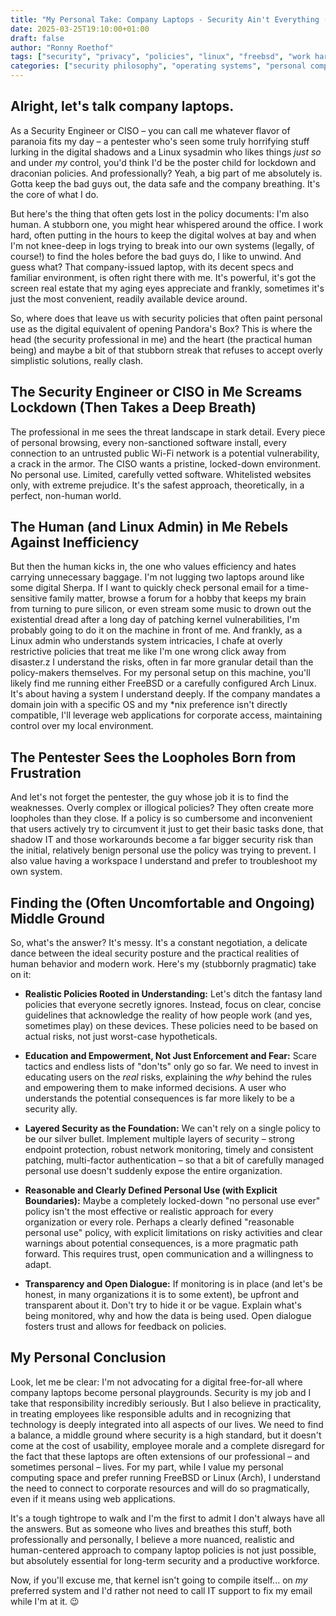 ```yaml
---
title: "My Personal Take: Company Laptops - Security Ain't Everything (But It's Still My Job, Damn IT)"
date: 2025-03-25T19:10:00+01:00
draft: false
author: "Ronny Roethof"
tags: ["security", "privacy", "policies", "linux", "freebsd", "work hard play hard", "control", "autonomy", "realism"]
categories: ["security philosophy", "operating systems", "personal computing", "workplace technology", "individualism", "security practices"]
---
```


## Alright, let's talk company laptops. 
As a Security Engineer or CISO – you can call me whatever flavor of paranoia fits my day – a pentester who's seen some truly horrifying stuff lurking in the digital shadows and a Linux sysadmin who likes things *just so* and under *my* control, you'd think I'd be the poster child for lockdown and draconian policies. And professionally? Yeah, a big part of me absolutely is. Gotta keep the bad guys out, the data safe and the company breathing. It's the core of what I do.

But here's the thing that often gets lost in the policy documents: I'm also human. A stubborn one, you might hear whispered around the office. I work hard, often putting in the hours to keep the digital wolves at bay and when I'm not knee-deep in logs trying to break into our own systems (legally, of course!) to find the holes before the bad guys do, I like to unwind. And guess what? That company-issued laptop, with its decent specs and familiar environment, is often right there with me. It's powerful, it's got the screen real estate that my aging eyes appreciate and frankly, sometimes it's just the most convenient, readily available device around.

So, where does that leave us with security policies that often paint personal use as the digital equivalent of opening Pandora's Box? This is where the head (the security professional in me) and the heart (the practical human being) and maybe a bit of that stubborn streak that refuses to accept overly simplistic solutions, really clash.

## The Security Engineer or CISO in Me Screams Lockdown (Then Takes a Deep Breath)

The professional in me sees the threat landscape in stark detail. Every piece of personal browsing, every non-sanctioned software install, every connection to an untrusted public Wi-Fi network is a potential vulnerability, a crack in the armor. The CISO wants a pristine, locked-down environment. No personal use. Limited, carefully vetted software. Whitelisted websites only, with extreme prejudice. It's the safest approach, theoretically, in a perfect, non-human world.

## The Human (and Linux Admin) in Me Rebels Against Inefficiency

But then the human kicks in, the one who values efficiency and hates carrying unnecessary baggage. I'm not lugging two laptops around like some digital Sherpa. If I want to quickly check personal email for a time-sensitive family matter, browse a forum for a hobby that keeps my brain from turning to pure silicon, or even stream some music to drown out the existential dread after a long day of patching kernel vulnerabilities, I'm probably going to do it on the machine in front of me. And frankly, as a Linux admin who understands system intricacies, I chafe at overly restrictive policies that treat me like I'm one wrong click away from disaster.z I understand the risks, often in far more granular detail than the policy-makers themselves. For my personal setup on this machine, you'll likely find me running either FreeBSD or a carefully configured Arch Linux. It's about having a system I understand deeply. If the company mandates a domain join with a specific OS and my *nix preference isn't directly compatible, I'll leverage web applications for corporate access, maintaining control over my local environment.

## The Pentester Sees the Loopholes Born from Frustration

And let's not forget the pentester, the guy whose job it is to find the weaknesses. Overly complex or illogical policies? They often create more loopholes than they close. If a policy is so cumbersome and inconvenient that users actively try to circumvent it just to get their basic tasks done, that shadow IT and those workarounds become a far bigger security risk than the initial, relatively benign personal use the policy was trying to prevent. I also value having a workspace I understand and prefer to troubleshoot my own system.

## Finding the (Often Uncomfortable and Ongoing) Middle Ground

So, what's the answer? It's messy. It's a constant negotiation, a delicate dance between the ideal security posture and the practical realities of human behavior and modern work. Here's my (stubbornly pragmatic) take on it:

* **Realistic Policies Rooted in Understanding:** Let's ditch the fantasy land policies that everyone secretly ignores. Instead, focus on clear, concise guidelines that acknowledge the reality of how people work (and yes, sometimes play) on these devices. These policies need to be based on actual risks, not just worst-case hypotheticals.

* **Education and Empowerment, Not Just Enforcement and Fear:** Scare tactics and endless lists of "don'ts" only go so far. We need to invest in educating users on the *real* risks, explaining the *why* behind the rules and empowering them to make informed decisions. A user who understands the potential consequences is far more likely to be a security ally.

* **Layered Security as the Foundation:** We can't rely on a single policy to be our silver bullet. Implement multiple layers of security – strong endpoint protection, robust network monitoring, timely and consistent patching, multi-factor authentication – so that a bit of carefully managed personal use doesn't suddenly expose the entire organization.

* **Reasonable and Clearly Defined Personal Use (with Explicit Boundaries):** Maybe a completely locked-down "no personal use ever" policy isn't the most effective or realistic approach for every organization or every role. Perhaps a clearly defined "reasonable personal use" policy, with explicit limitations on risky activities and clear warnings about potential consequences, is a more pragmatic path forward. This requires trust, open communication and a willingness to adapt.

* **Transparency and Open Dialogue:** If monitoring is in place (and let's be honest, in many organizations it is to some extent), be upfront and transparent about it. Don't try to hide it or be vague. Explain what's being monitored, why and how the data is being used. Open dialogue fosters trust and allows for feedback on policies.

## My Personal Conclusion
Look, let me be clear: I'm not advocating for a digital free-for-all where company laptops become personal playgrounds. Security is my job and I take that responsibility incredibly seriously. But I also believe in practicality, in treating employees like responsible adults and in recognizing that technology is deeply integrated into all aspects of our lives. We need to find a balance, a middle ground where security is a high standard, but it doesn't come at the cost of usability, employee morale and a complete disregard for the fact that these laptops are often extensions of our professional – and sometimes personal – lives. For my part, while I value my personal computing space and prefer running FreeBSD or Linux (Arch), I understand the need to connect to corporate resources and will do so pragmatically, even if it means using web applications.

It's a tough tightrope to walk and I'm the first to admit I don't always have all the answers. But as someone who lives and breathes this stuff, both professionally and personally, I believe a more nuanced, realistic and human-centered approach to company laptop policies is not just possible, but absolutely essential for long-term security and a productive workforce. 

Now, if you'll excuse me, that kernel isn't going to compile itself... on *my* preferred system and I'd rather not need to call IT support to fix my email while I'm at it. 😉